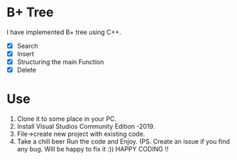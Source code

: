 # B+ Tree
I have implemented B+ tree using C++.
 - [x] Search
 - [x] Insert
 - [x] Structuring the main Function
 - [x] Delete
# Use
 1. Clone it to some place in your PC.
 2. Install Visual Studios Community Edition -2019.
 3. File->create new project with existing code.
 4. Take a chill beer Run the code and Enjoy. (PS. Create an issue if you find any bug. Will be happy to fix it :)) HAPPY CODING !!
